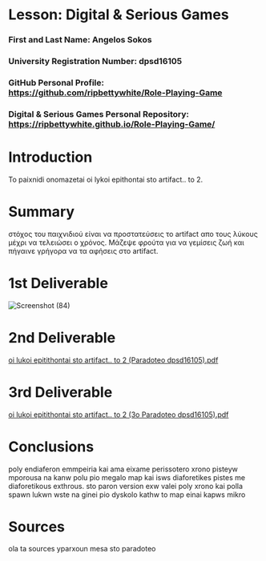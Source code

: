 # Lesson: Digital & Serious Games

### First and Last Name: Angelos Sokos
### University Registration Number: dpsd16105
### GitHub Personal Profile: https://github.com/ripbettywhite/Role-Playing-Game
### Digital & Serious Games Personal Repository: https://ripbettywhite.github.io/Role-Playing-Game/

# Introduction
To paixnidi onomazetai oi lykoi epithontai sto artifact.. to 2.
# Summary
στόχος του παιχνιδιού είναι να προστατεύσεις το artifact απο τους λύκους μέχρι να τελειώσει ο χρόνος. Μάζεψε φρούτα για να γεμίσεις ζωή και πήγαινε γρήγορα να τα αφήσεις στο artifact.

# 1st Deliverable
![Screenshot (84)](https://user-images.githubusercontent.com/115795433/212492702-6974c1b9-a975-4380-b84c-93684a11c019.png)

# 2nd Deliverable
[oi lukoi epitithontai sto artifact.. to 2 (Paradoteo dpsd16105).pdf](https://github.com/ripbettywhite/Role-Playing-Game/files/10240439/oi.lukoi.epitithontai.sto.artifact.to.2.Paradoteo.dpsd16105.pdf)
# 3rd Deliverable 
[oi lukoi epitithontai sto artifact.. to 2 (3o Paradoteo dpsd16105).pdf](https://github.com/ripbettywhite/Role-Playing-Game/files/10248631/oi.lukoi.epitithontai.sto.artifact.to.2.3o.Paradoteo.dpsd16105.pdf)

# Conclusions
poly endiaferon emmpeiria kai ama eixame perissotero xrono pisteyw mporousa na kanw polu pio megalo map kai isws diaforetikes pistes me diaforetikous exthrous.
sto paron version exw valei poly xrono kai polla spawn lukwn wste na ginei pio dyskolo kathw to map einai kapws mikro

# Sources
ola ta sources yparxoun mesa sto paradoteo
